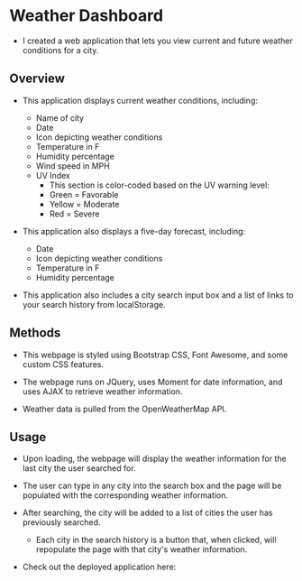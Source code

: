 # Weather Dashboard

- I created a web application that lets you view current and future weather 
conditions for a city.

## Overview

- This application displays current weather conditions, including:
    - Name of city
    - Date
    - Icon depicting weather conditions
    - Temperature in F
    - Humidity percentage
    - Wind speed in MPH
    - UV Index
        - This section is color-coded based on the UV warning level:
        - Green = Favorable
        - Yellow = Moderate
        - Red = Severe

- This application also displays a five-day forecast, including:
    - Date
    - Icon depicting weather conditions
    - Temperature in F
    - Humidity percentage

- This application also includes a city search input box and
a list of links to your search history from localStorage.        

## Methods

- This webpage is styled using Bootstrap CSS, Font Awesome, and some
custom CSS features.

- The webpage runs on JQuery, uses Moment for date information, 
and uses AJAX to retrieve weather information.

- Weather data is pulled from the OpenWeatherMap API.

## Usage

- Upon loading, the webpage will display the weather information
for the last city the user searched for.

- The user can type in any city into the search box and the page
will be populated with the corresponding weather information.

- After searching, the city will be added to a list of cities the user
has previously searched.
    - Each city in the search history is a button that, when clicked,
    will repopulate the page with that city's weather information.

- Check out the deployed application here: 


